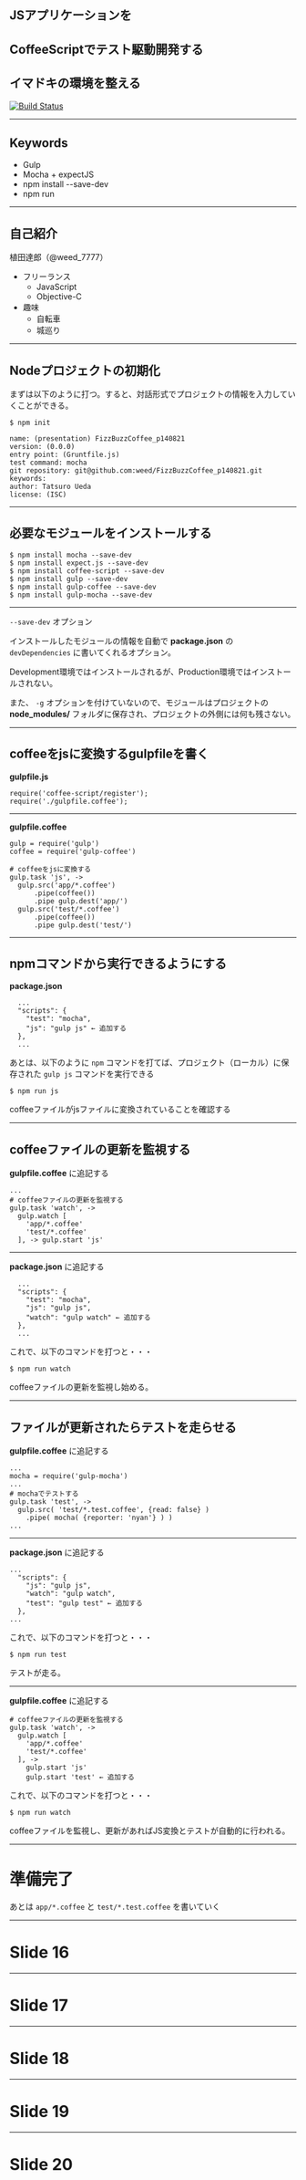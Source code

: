 ## JSアプリケーションを

## CoffeeScriptでテスト駆動開発する

## イマドキの環境を整える

[![Build Status](https://travis-ci.org/weed/FizzBuzzCoffee_p140821.svg?branch=master)](https://travis-ci.org/weed/FizzBuzzCoffee_p140821)

---

## Keywords

- Gulp
- Mocha + expectJS
- npm install --save-dev
- npm run

---

## 自己紹介

植田達郎（@weed_7777）

- フリーランス
	- JavaScript
	- Objective-C
- 趣味
	- 自転車
	- 城巡り

---

## Nodeプロジェクトの初期化

まずは以下のように打つ。すると、対話形式でプロジェクトの情報を入力していくことができる。

```
$ npm init

name: (presentation) FizzBuzzCoffee_p140821
version: (0.0.0)
entry point: (Gruntfile.js)
test command: mocha
git repository: git@github.com:weed/FizzBuzzCoffee_p140821.git
keywords:
author: Tatsuro Ueda
license: (ISC)
```

---

## 必要なモジュールをインストールする

```
$ npm install mocha --save-dev
$ npm install expect.js --save-dev
$ npm install coffee-script --save-dev
$ npm install gulp --save-dev
$ npm install gulp-coffee --save-dev
$ npm install gulp-mocha --save-dev
```

---

`--save-dev` オプション

インストールしたモジュールの情報を自動で **package.json** の `devDependencies` に書いてくれるオプション。

Development環境ではインストールされるが、Production環境ではインストールされない。

また、 `-g` オプションを付けていないので、モジュールはプロジェクトの **node_modules/** フォルダに保存され、プロジェクトの外側には何も残さない。

---

## coffeeをjsに変換するgulpfileを書く

**gulpfile.js**

```
require('coffee-script/register');
require('./gulpfile.coffee');
```

---
**gulpfile.coffee**

```
gulp = require('gulp')
coffee = require('gulp-coffee')

# coffeeをjsに変換する
gulp.task 'js', ->
  gulp.src('app/*.coffee')
      .pipe(coffee())
      .pipe gulp.dest('app/')
  gulp.src('test/*.coffee')
      .pipe(coffee())
      .pipe gulp.dest('test/')
```

---

## npmコマンドから実行できるようにする

**package.json**

```
  ...
  "scripts": {
    "test": "mocha",
    "js": "gulp js" ← 追加する
  },
  ...
```

あとは、以下のように `npm` コマンドを打てば、プロジェクト（ローカル）に保存された `gulp js` コマンドを実行できる

```
$ npm run js
```

coffeeファイルがjsファイルに変換されていることを確認する

---

## coffeeファイルの更新を監視する

**gulpfile.coffee** に追記する

```
...
# coffeeファイルの更新を監視する
gulp.task 'watch', ->
  gulp.watch [
    'app/*.coffee'
    'test/*.coffee'
  ], -> gulp.start 'js'
```

---

**package.json** に追記する

```
  ...
  "scripts": {
    "test": "mocha",
    "js": "gulp js",
    "watch": "gulp watch" ← 追加する
  },
  ...
```

これで、以下のコマンドを打つと・・・

```
$ npm run watch
```

coffeeファイルの更新を監視し始める。

---

## ファイルが更新されたらテストを走らせる

**gulpfile.coffee** に追記する

```
...
mocha = require('gulp-mocha')
...
# mochaでテストする
gulp.task 'test', ->
  gulp.src( 'test/*.test.coffee', {read: false} )
    .pipe( mocha( {reporter: 'nyan'} ) )
...
```

---

**package.json** に追記する

```
...
  "scripts": {
    "js": "gulp js",
    "watch": "gulp watch",
    "test": "gulp test" ← 追加する
  },
...
```

これで、以下のコマンドを打つと・・・

```
$ npm run test
```

テストが走る。

---

**gulpfile.coffee** に追記する

```
# coffeeファイルの更新を監視する
gulp.task 'watch', ->
  gulp.watch [
    'app/*.coffee'
    'test/*.coffee'
  ], -> 
    gulp.start 'js'
    gulp.start 'test' ← 追加する
```

これで、以下のコマンドを打つと・・・

```
$ npm run watch
```

coffeeファイルを監視し、更新があればJS変換とテストが自動的に行われる。

---

# 準備完了

あとは `app/*.coffee` と `test/*.test.coffee` を書いていく

---

# Slide 16

---

# Slide 17

---

# Slide 18

---

# Slide 19

---

# Slide 20